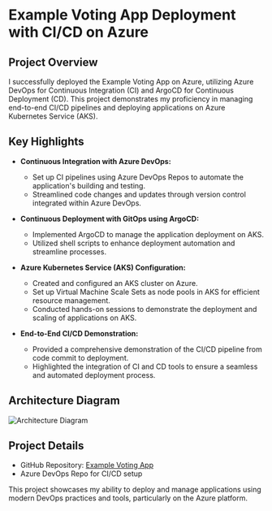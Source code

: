 # Example Voting App Deployment with CI/CD on Azure

## Project Overview

I successfully deployed the Example Voting App on Azure, utilizing Azure DevOps for Continuous Integration (CI) and ArgoCD for Continuous Deployment (CD). This project demonstrates my proficiency in managing end-to-end CI/CD pipelines and deploying applications on Azure Kubernetes Service (AKS).

## Key Highlights

- **Continuous Integration with Azure DevOps:**
  - Set up CI pipelines using Azure DevOps Repos to automate the application's building and testing.
  - Streamlined code changes and updates through version control integrated within Azure DevOps.

- **Continuous Deployment with GitOps using ArgoCD:**
  - Implemented ArgoCD to manage the application deployment on AKS.
  - Utilized shell scripts to enhance deployment automation and streamline processes.

- **Azure Kubernetes Service (AKS) Configuration:**
  - Created and configured an AKS cluster on Azure.
  - Set up Virtual Machine Scale Sets as node pools in AKS for efficient resource management.
  - Conducted hands-on sessions to demonstrate the deployment and scaling of applications on AKS.

- **End-to-End CI/CD Demonstration:**
  - Provided a comprehensive demonstration of the CI/CD pipeline from code commit to deployment.
  - Highlighted the integration of CI and CD tools to ensure a seamless and automated deployment process.

## Architecture Diagram

![Architecture Diagram](https://github.com/dockersamples/example-voting-app/blob/main/architecture.excalidraw.png)

## Project Details

- GitHub Repository: [Example Voting App](https://github.com/dockersamples/example-voting-app)
- Azure DevOps Repo for CI/CD setup

This project showcases my ability to deploy and manage applications using modern DevOps practices and tools, particularly on the Azure platform.
